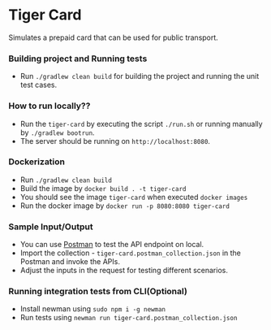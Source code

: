 # Tiger Card

Simulates a prepaid card that can be used for public transport.

### Building project and Running tests
* Run `./gradlew clean build` for building the project and running the unit test cases.

### How to run locally??
* Run the `tiger-card` by executing the script `./run.sh` or running manually by `./gradlew bootrun`.
* The server should be running on `http://localhost:8080`.

### Dockerization
* Run `./gradlew clean build`
* Build the image by `docker build . -t tiger-card`
* You should see the image `tiger-card` when executed `docker images`
* Run the docker image by `docker run -p 8080:8080 tiger-card`

### Sample Input/Output
* You can use [Postman](https://www.postman.com/) to test the API endpoint on local.
* Import the collection - `tiger-card.postman_collection.json` in the Postman and invoke the APIs.
* Adjust the inputs in the request for testing different scenarios.

### Running integration tests from CLI(Optional)
* Install newman using `sudo npm i -g newman`
* Run tests using `newman run tiger-card.postman_collection.json`
